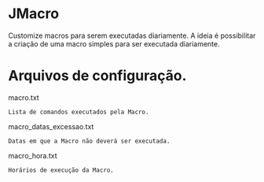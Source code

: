 # JMacro
Customize macros para serem executadas diariamente. 
A ideia é possibilitar a criação de uma macro simples para ser executada diariamente.


# Arquivos de configuração. 

macro.txt
	
	Lista de comandos executados pela Macro.  
 
macro_datas_excessao.txt

	Datas em que a Macro não deverá ser executada.
	
macro_hora.txt

	Horários de execução da Macro.  
	
	